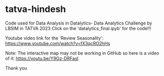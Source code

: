 # tatva-hindesh
Code used for Data Analysis in Datalytics- Data Analytics Challenge by LBSIM in TATVA 2023
Click on the 'datalytics_final.ipyb' for the code!!!

Youtube video link for the 'Review Seasonality':
https://www.youtube.com/watch?v=fX3qcRO2hHs

Note: The interactive map may not be working in GitHub so here is a video of it:
https://youtu.be/Y9Oz-DRFasI


Thank you
